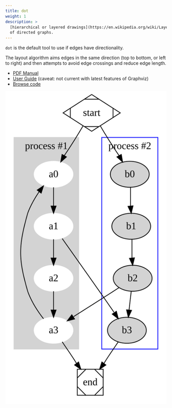 ```yaml
---
title: dot
weight: 1
description: >
  [hierarchical or layered drawings](https://en.wikipedia.org/wiki/Layered_graph_drawing)
  of directed graphs.
---
```


`dot` is the default tool to use if edges have directionality.

The layout algorithm aims edges in the same direction (top to bottom, or left
to right) and then attempts to avoid edge crossings and reduce edge length.

- [PDF Manual](/pdf/dot.1.pdf)
- [User Guide](/pdf/dotguide.pdf) (caveat: not current with latest features of Graphviz)
- [Browse code](https://gitlab.com/graphviz/graphviz/-/tree/main/lib/dotgen)

<p style="text-align: center;">
  <a href="/Gallery/directed/cluster.html">
    <img src="/Gallery/directed/cluster.svg">
  </a>
</p>

